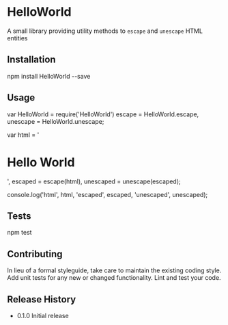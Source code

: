 HelloWorld
=========

A small library providing utility methods to `escape` and `unescape` HTML entities

## Installation

  npm install HelloWorld --save

## Usage

  var HelloWorld = require('HelloWorld')
      escape = HelloWorld.escape,
      unescape = HelloWorld.unescape;

  var html = '<h1>Hello World</h1>',
      escaped = escape(html),
      unescaped = unescape(escaped);

  console.log('html', html, 'escaped', escaped, 'unescaped', unescaped);

## Tests

  npm test

## Contributing

In lieu of a formal styleguide, take care to maintain the existing coding style.
Add unit tests for any new or changed functionality. Lint and test your code.

## Release History

* 0.1.0 Initial release